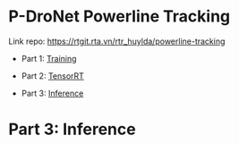 # P-DroNet Powerline Tracking

Link repo: https://rtgit.rta.vn/rtr_huylda/powerline-tracking

- Part 1: [Training](/Training/)

- Part 2: [TensorRT](/TensorRT-Inference/)

- Part 3: [Inference](/Inference)

# Part 3: Inference
